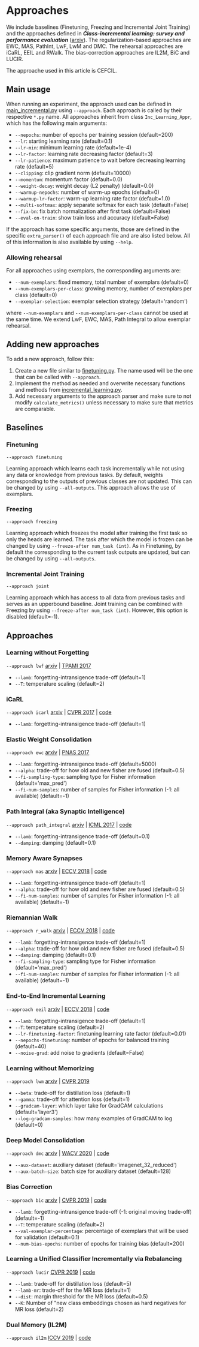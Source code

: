 # Approaches
We include baselines (Finetuning, Freezing and Incremental Joint Training) and the approaches defined in 
_**Class-incremental learning: survey and performance evaluation**_ ([arxiv](https://arxiv.org/abs/2010.15277)).
The regularization-based approaches are EWC, MAS, PathInt, LwF, LwM and DMC. The rehearsal approaches are iCaRL, EEIL
and RWalk. The bias-correction approaches are IL2M, BiC and LUCIR.

The approache used in this article is CEFCIL.

## Main usage
When running an experiment, the approach used can be defined in [main_incremental.py](../main_incremental.py) using
`--approach`. Each approach is called by their respective `*.py` name. All approaches inherit from class
`Inc_Learning_Appr`, which has the following main arguments:

* `--nepochs`: number of epochs per training session (default=200)
* `--lr`: starting learning rate (default=0.1)
* `--lr-min`: minimum learning rate (default=1e-4)
* `--lr-factor`: learning rate decreasing factor (default=3)
* `--lr-patience`: maximum patience to wait before decreasing learning rate (default=5)
* `--clipping`: clip gradient norm (default=10000)
* `--momentum`: momentum factor (default=0.0)
* `--weight-decay`: weight decay (L2 penalty) (default=0.0)
* `--warmup-nepochs`: number of warm-up epochs (default=0)
* `--warmup-lr-factor`: warm-up learning rate factor (default=1.0)
* `--multi-softmax`: apply separate softmax for each task (default=False)
* `--fix-bn`: fix batch normalization after first task (default=False)
* `--eval-on-train`: show train loss and accuracy (default=False)

If the approach has some specific arguments, those are defined in the specific `extra_parser()` of each approach file
and are also listed below. All of this information is also available by using `--help`.

### Allowing rehearsal
For all approaches using exemplars, the corresponding arguments are:

* `--num-exemplars`: fixed memory, total number of exemplars (default=0)
* `--num-exemplars-per-class`: growing memory, number of exemplars per class (default=0)
* `--exemplar-selection`: exemplar selection strategy (default='random')

where `--num-exemplars` and `--num-exemplars-per-class` cannot be used at the same time. We extend LwF, EWC, MAS,
Path Integral to allow exemplar rehearsal.

## Adding new approaches
To add a new approach, follow this:

1. Create a new file similar to [finetuning.py](finetuning.py). The name used will be the one that can be called with
   `--approach`.
2. Implement the method as needed and overwrite necessary functions and methods from
   [incremental_learning.py](incremental_learning.py).
3. Add necessary arguments to the approach parser and make sure to not modify `calculate_metrics()` unless necessary to
   make sure that metrics are comparable.

## Baselines

### Finetuning
`--approach finetuning`

Learning approach which learns each task incrementally while not using any data or knowledge from previous tasks. By
default, weights corresponding to the outputs of previous classes are not updated. This can be changed by using
`--all-outputs`. This approach allows the use of exemplars.

### Freezing
`--approach freezing`

Learning approach which freezes the model after training the first task so only the heads are learned. The task after
which the model is frozen can be changed by using `--freeze-after num_task (int)`. As in Finetuning, by default the
corresponding to the current task outputs are updated, but can be changed by using `--all-outputs`.

### Incremental Joint Training
`--approach joint`

Learning approach which has access to all data from previous tasks and serves as an upperbound baseline. Joint training 
can be combined with Freezing by using `--freeze-after num_task (int)`. However, this option is disabled (default=-1).

## Approaches

### Learning without Forgetting
`--approach lwf`
[arxiv](https://arxiv.org/abs/1606.09282)
| [TPAMI 2017](https://ieeexplore.ieee.org/document/8107520)

* `--lamb`: forgetting-intransigence trade-off (default=1)
* `--T`: temperature scaling (default=2)

### iCaRL
`--approach icarl`
[arxiv](https://arxiv.org/abs/1611.07725)
| [CVPR 2017](https://openaccess.thecvf.com/content_cvpr_2017/papers/Rebuffi_iCaRL_Incremental_Classifier_CVPR_2017_paper.pdf)
| [code](https://github.com/srebuffi/iCaRL)
* `--lamb`: forgetting-intransigence trade-off (default=1)

### Elastic Weight Consolidation
`--approach ewc`
[arxiv](http://arxiv.org/abs/1612.00796)
| [PNAS 2017](https://www.pnas.org/content/114/13/3521)

* `--lamb`: forgetting-intransigence trade-off (default=5000)
* `--alpha`: trade-off for how old and new fisher are fused (default=0.5)
* `--fi-sampling-type`: sampling type for Fisher information (default='max_pred')
* `--fi-num-samples`: number of samples for Fisher information (-1: all available) (default=-1)

### Path Integral (aka Synaptic Intelligence)
`--approach path_integral`
[arxiv](https://arxiv.org/abs/1703.04200)
| [ICML 2017](http://proceedings.mlr.press/v70/zenke17a.html)
| [code](https://github.com/ganguli-lab/pathint)

* `--lamb`: forgetting-intransigence trade-off (default=0.1)
* `--damping`: damping (default=0.1)

### Memory Aware Synapses
`--approach mas`
[arxiv](https://arxiv.org/abs/1711.09601)
| [ECCV 2018](https://openaccess.thecvf.com/content_ECCV_2018/papers/Rahaf_Aljundi_Memory_Aware_Synapses_ECCV_2018_paper.pdf)
| [code](https://github.com/rahafaljundi/MAS-Memory-Aware-Synapses)

* `--lamb`: forgetting-intransigence trade-off (default=1)
* `--alpha`: trade-off for how old and new fisher are fused (default=0.5)
* `--fi-num-samples`: number of samples for Fisher information (-1: all available) (default=-1)

### Riemannian Walk
`--approach r_walk`
[arxiv](https://arxiv.org/abs/1801.10112)
| [ECCV 2018](http://openaccess.thecvf.com/content_ECCV_2018/papers/Arslan_Chaudhry__Riemannian_Walk_ECCV_2018_paper.pdf)
| [code](https://github.com/facebookresearch/agem)

* `--lamb`: forgetting-intransigence trade-off (default=1)
* `--alpha`: trade-off for how old and new fisher are fused (default=0.5)
* `--damping`: damping (default=0.1)
* `--fi-sampling-type`: sampling type for Fisher information (default='max_pred')
* `--fi-num-samples`: number of samples for Fisher information (-1: all available) (default=-1)

### End-to-End Incremental Learning
`--approach eeil`
[arxiv](https://arxiv.org/abs/1807.09536)
| [ECCV 2018](http://openaccess.thecvf.com/content_ECCV_2018/papers/Francisco_M._Castro_End-to-End_Incremental_Learning_ECCV_2018_paper.pdf)
| [code](https://github.com/fmcp/EndToEndIncrementalLearning)

* `--lamb`: forgetting-intransigence trade-off (default=1)
* `--T`: temperature scaling (default=2)
* `--lr-finetuning-factor`: finetuning learning rate factor (default=0.01)
* `--nepochs-finetuning`: number of epochs for balanced training (default=40)
* `--noise-grad`: add noise to gradients (default=False)

### Learning without Memorizing
`--approach lwm`
[arxiv](http://arxiv.org/abs/1811.08051)
| [CVPR 2019](https://openaccess.thecvf.com/content_CVPR_2019/papers/Dhar_Learning_Without_Memorizing_CVPR_2019_paper.pdf)

* `--beta`: trade-off for distillation loss (default=1)
* `--gamma`: trade-off for attention loss (default=1)
* `--gradcam-layer`: which layer take for GradCAM calculations (default='layer3')
* `--log-gradcam-samples`: how many examples of GradCAM to log (default=0)

### Deep Model Consolidation
`--approach dmc`
[arxiv](https://arxiv.org/abs/1903.07864)
| [WACV 2020](http://openaccess.thecvf.com/content_WACV_2020/papers/Zhang_Class-incremental_Learning_via_Deep_Model_Consolidation_WACV_2020_paper.pdf)
| [code](https://github.com/juntingzh/incremental-learning-baselines)

* `--aux-dataset`: auxiliary dataset (default='imagenet_32_reduced')
* `--aux-batch-size`: batch size for auxiliary dataset (default=128)

### Bias Correction
`--approach bic`
[arxiv](https://arxiv.org/abs/1905.13260)
| [CVPR 2019](http://openaccess.thecvf.com/content_CVPR_2019/papers/Wu_Large_Scale_Incremental_Learning_CVPR_2019_paper.pdf)
| [code](https://github.com/wuyuebupt/LargeScaleIncrementalLearning)

* `--lamb`: forgetting-intransigence trade-off (-1: original moving trade-off) (default=-1)
* `--T`: temperature scaling (default=2)
* `--val-exemplar-percentage`: percentage of exemplars that will be used for validation (default=0.1)
* `--num-bias-epochs`: number of epochs for training bias (default=200)

### Learning a Unified Classifier Incrementally via Rebalancing
`--approach lucir`
[CVPR 2019](https://openaccess.thecvf.com/content_CVPR_2019/papers/Hou_Learning_a_Unified_Classifier_Incrementally_via_Rebalancing_CVPR_2019_paper.pdf)
| [code](https://github.com/hshustc/CVPR19_Incremental_Learning)

* `--lamb`: trade-off for distillation loss (default=5)
* `--lamb-mr`: trade-off for the MR loss (default=1)
* `--dist`: margin threshold for the MR loss  (default=0.5)
* `--K`: Number of "new class embeddings chosen as hard negatives for MR loss (default=2)

### Dual Memory (IL2M)
`--approach il2m`
[ICCV 2019](https://openaccess.thecvf.com/content_ICCV_2019/papers/Belouadah_IL2M_Class_Incremental_Learning_With_Dual_Memory_ICCV_2019_paper.pdf)
| [code](https://github.com/EdenBelouadah/class-incremental-learning/tree/master/il2m)
